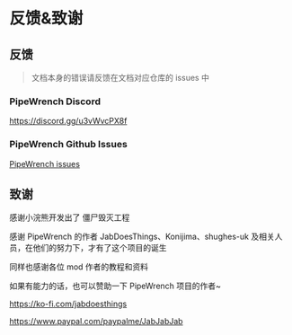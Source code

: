 # 反馈&致谢

## 反馈

> 文档本身的错误请反馈在文档对应仓库的 issues 中

### PipeWrench Discord

https://discord.gg/u3vWvcPX8f

### PipeWrench Github Issues

[PipeWrench issues](https://github.com/asledgehammer/PipeWrench/issues)

## 致谢

感谢小浣熊开发出了 僵尸毁灭工程

感谢 PipeWrench 的作者 JabDoesThings、Konijima、shughes-uk 及相关人员，在他们的努力下，才有了这个项目的诞生

同样也感谢各位 mod 作者的教程和资料

如果有能力的话，也可以赞助一下 PipeWrench 项目的作者~

https://ko-fi.com/jabdoesthings

https://www.paypal.com/paypalme/JabJabJab
